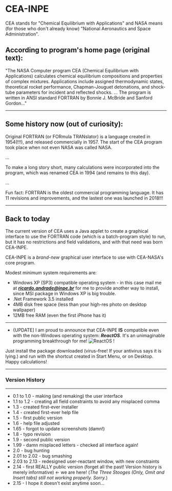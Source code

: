 # CEA-INPE
CEA stands for "Chemical Equilibrium with Applications" and NASA means (for those who don't already know) "National Aeronautics and Space Administration".
## According to program's home page (original text):
"The NASA Computer program CEA (Chemical Equilibrium with Applications) calculates chemical equilibrium compositions and properties of complex mixtures. Applications include assigned thermodynamic states, theoretical rocket performance, Chapman-Jouguet detonations, and shock-tube parameters for incident and reflected shocks.
...
The program is written in ANSI standard FORTRAN by Bonnie J. McBride and Sanford Gordon..."

---
## Some history now (out of curiosity):
Original FORTRAN (or FORmula TRANslator) is a language created in 1954(!!!), and released commercially in 1957. The start of the CEA program took place when not even NASA was called NASA.

...

To make a long story short, many calculations were incorporated into the program, which was renamed CEA in 1994 (and remains to this day).

...

Fun fact: FORTRAN is the oldest commercial programming language. It has 11 revisions and improvements, and the lastest one was launched in 2018!!!

---
## Back to today
The current version of CEA uses a Java applet to create a graphical interface to use the FORTRAN code (which is a batch-program style) to run, but it has no restrictions and field validations, and with that need was born CEA-INPE.

CEA-INPE is a *brand-new* graphical user interface to use with CEA-NASA's core program.

Modest minimum system requirements are:
- Windows XP (SP3) compatible operating system - in this case mail me at ***ricardo.andrade@inpe.br*** for me to provide another way to install, since MSI package in Windows XP is big trouble.
- .Net Framework 3.5 installed
- 4MB disk free space (less than your high-res photo on desktop wallpaper)
- 12MB free RAM (even the first iPhone has it)

***
- {UPDATE] I am proud to announce that CEA-INPE **IS** compatible even with the non-Windows operating system: ***ReactOS***. It's an unimaginable programming breakthrough for me!
![ReactOS](https://user-images.githubusercontent.com/49453668/163242165-50209854-6bf5-4633-ac07-032cbdd17434.png)
!

Just install the package downloaded (virus-free! If your antivirus says it is lying.) and run with the shortcut created in Start Menu, or on Desktop.
Happy calculations!


***
### Version History
---

- 0.1 to 1.0 - making (and remaking) the user interface
- 1.1 to 1.2 - creating all field constraints to avoid any misplaced comma
- 1.3 - created first-ever installer
- 1.4 - created first-ever help file
- 1.5 - first public version
- 1.6 - help file adjusted
- 1.65 - forgot to update screenshots (damn!)
- 1.8 - typo revision
- 1.9 - second public version
- 1.99 - damn misplaced letters - checked all interface again!
- 2.0 - bug hunting
- 2.01 to 2.02 - bug smashing
- 2.03 to 2.13 - redesigned user-reactant window, with new constraints
- 2.14 - first REALLY public version (forget all the past! Version history is merely informative)          <- we are here!
    (*The Three Stooges (Only, Omit and Insert tabs) still not working properly. Sorry.*)
- 2.15 - I hope it doesn't exist anytime soon...
